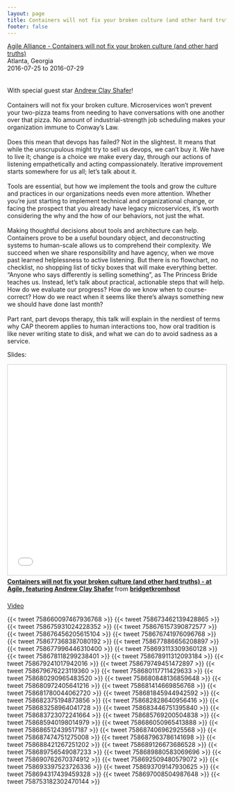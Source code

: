 ```yaml
---
layout: page
title: Containers will not fix your broken culture (and other hard truths)
footer: false
---
```


<div class="views-field views-field-nothing">        <span class="field-content views-field-field-details"><a href="http://sched.co/6edM">Agile Alliance - Containers will not fix your broken culture (and other hard truths)</a><br>Atlanta, Georgia<br><span class="date-display-start">2016-07-25</span> to <span class="date-display-end">2016-07-29</span></span></div>

<br>
<br>
With special guest star <a href="https://twitter.com/littleidea">Andrew Clay Shafer</a>!
<br>
<br>
Containers will not fix your broken culture. Microservices won’t prevent your two-pizza teams from needing to have conversations with one another over that pizza. No amount of industrial-strength job scheduling makes your organization immune to Conway’s Law.
<br>
<br>
Does this mean that devops has failed? Not in the slightest. It means that while the unscrupulous might try to sell us devops, we can’t buy it. We have to live it; change is a choice we make every day, through our actions of listening empathetically and acting compassionately. Iterative improvement starts somewhere for us all; let’s talk about it.
<br>
<br>
Tools are essential, but how we implement the tools and grow the culture and practices in our organizations needs even more attention. Whether you’re just starting to implement technical and organizational change, or facing the prospect that you already have legacy microservices, it’s worth considering the why and the how of our behaviors, not just the what.
<br>
<br>
Making thoughtful decisions about tools and architecture can help. Containers prove to be a useful boundary object, and deconstructing systems to human-scale allows us to comprehend their complexity. We succeed when we share responsibility and have agency, when we move past learned helplessness to active listening. But there is no flowchart, no checklist, no shopping list of ticky boxes that will make everything better. “Anyone who says differently is selling something”, as The Princess Bride teaches us. Instead, let’s talk about practical, actionable steps that will help. How do we evaluate our progress? How do we know when to course-correct? How do we react when it seems like there’s always something new we should have done last month?
<br>
<br>
Part rant, part devops therapy, this talk will explain in the nerdiest of terms why CAP theorem applies to human interactions too, how oral tradition is like never writing state to disk, and what we can do to avoid sadness as a service.
<br>

Slides:
<br>
<iframe src="//www.slideshare.net/slideshow/embed_code/key/wNmCP6HLFYeOE6" width="595" height="485" frameborder="0" marginwidth="0" marginheight="0" scrolling="no" style="border:1px solid #CCC; border-width:1px; margin-bottom:5px; max-width: 100%;" allowfullscreen> </iframe> <div style="margin-bottom:5px"> <strong> <a href="//www.slideshare.net/bridgetkromhout/containers-will-not-fix-your-broken-culture-and-other-hard-truths-at-agile-featuring-andrew-clay-shafer" title="Containers will not fix your broken culture (and other hard truths) - at Agile, featuring Andrew Clay Shafer" target="_blank">Containers will not fix your broken culture (and other hard truths) - at Agile, featuring Andrew Clay Shafer</a> </strong> from <strong><a href="//www.slideshare.net/bridgetkromhout" target="_blank">bridgetkromhout</a></strong> </div>

<br>
<a href="https://www.agilealliance.org/resources/videos/containers-will-not-fix-your-broken-culture-and-other-hard-truths/">Video</a>
<br>

{{< tweet 758660097467936768 >}}
{{< tweet 758673462139428865 >}}
{{< tweet 758675931024228352 >}}
{{< tweet 758676157390872577 >}}
{{< tweet 758676456205615104 >}}
{{< tweet 758676741976096768 >}}
{{< tweet 758677368387080192 >}}
{{< tweet 758677886656208897 >}}
{{< tweet 758677996446310400 >}}
{{< tweet 758693113309360128 >}}
{{< tweet 758678118299238401 >}}
{{< tweet 758678911312093184 >}}
{{< tweet 758679241017942016 >}}
{{< tweet 758679749451472897 >}}
{{< tweet 758679676223119360 >}}
{{< tweet 758680117711429633 >}}
{{< tweet 758680290965483520 >}}
{{< tweet 758680848136859648 >}}
{{< tweet 758680972405641216 >}}
{{< tweet 758681414669856768 >}}
{{< tweet 758681780044062720 >}}
{{< tweet 758681845944942592 >}}
{{< tweet 758682375194873856 >}}
{{< tweet 758682828640956416 >}}
{{< tweet 758683258964041728 >}}
{{< tweet 758683446751395840 >}}
{{< tweet 758683723072241664 >}}
{{< tweet 758685769200504838 >}}
{{< tweet 758685940198014979 >}}
{{< tweet 758686050965413888 >}}
{{< tweet 758686512439517187 >}}
{{< tweet 758687406962925568 >}}
{{< tweet 758687474751275008 >}}
{{< tweet 758687963786141698 >}}
{{< tweet 758688421267251202 >}}
{{< tweet 758689126673686528 >}}
{{< tweet 758689756549087233 >}}
{{< tweet 758689880583069696 >}}
{{< tweet 758690762670374912 >}}
{{< tweet 758692509480579072 >}}
{{< tweet 758693397523726336 >}}
{{< tweet 758693709147930625 >}}
{{< tweet 758694317439459328 >}}
{{< tweet 758697008504987648 >}}
{{< tweet 758753182302470144 >}}
